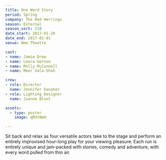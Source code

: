 ```yaml
---
title: One Word Story
period: Spring
company: The Red Herrings
season: External
season_sort: 210
date_start: 2017-01-29
date_end: 2017-02-01
venue: New Theatre

cast:
- name: Jamie Drew
- name: Leora Gerson
- name: Molly McConnell
- name: Meer Gala-Shah

crew:
- role: Director
  name: Jennifer Danaher
- role: Lighting Designer
  name: Joanne Blunt

assets:
  - type: poster
    image: qM3tNmH

---
```


Sit back and relax as four versatile actors take to the stage and perform an entirely improvised hour-long play for your viewing pleasure. Each run is entirely unique and jam-packed with stories, comedy and adventure, with every word pulled from thin air.
